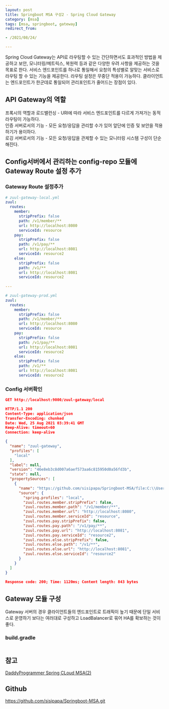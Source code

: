 ```yaml
---
layout: post
title: Springboot MSA 구성2 - Spring Cloud Gateway
category: [msa]
tags: [msa, springboot, gateway]
redirect_from:

- /2021/08/24/

---
```


Spring Cloud Gateway는 API로 라우팅할 수 있는 간단하면서도 효과적인 방법을 제공하고 보안, 모니터링/메트릭스, 복원력 등과 같은 다양한 우려 사항을 제공하는 것을 목표로 한다. 서비스 엔드포인트를 하나로 통일해서 요청의 특성별로 알맞는 서비스로 라우팅 할 수 있는 기능을 제공한다. 라우팅 설정은 무중단 적용이 가능하다. 클라이언트는 엔드포인트가 한군데로 통일되어 관리포인트가 줄어드는 장점이 있다.  

## API Gateway의 역할
프록시의 역할과 로드밸런싱 - URI에 따라 서비스 엔드포인트를 다르게 가져가는 동적 라우팅이 가능하다.  
인증 서버로서의 기능 - 모든 요청/응답을 관리할 수가 있어 앞단에 인증 및 보안을 적용하기가 용이하다.  
로깅 서버로서의 기능 - 모든 요청/응답을 관제할 수 있는 모니터링 시스템 구성이 단순해진다.  

## Config서버에서 관리하는 config-repo 모듈에 Gateway Route 설정 추가  

### Gateway Route 설정추가  
```yaml
# zuul-gateway-local.yml
zuul:
  routes:
    member:
      stripPrefix: false
      path: /v1/member/**
      url: http://localhost:8080
      serviceId: resource
    pay:
      stripPrefix: false
      path: /v1/pay/**
      url: http://localhost:8081
      serviceId: resource2
    else:
      stripPrefix: false
      path: /v1/**
      url: http://localhost:8081
      serviceId: resource2
      
--- 

# zuul-gateway-prod.yml
zuul:
  routes:
    member:
      stripPrefix: false
      path: /v1/member/**
      url: http://localhost:8080
      serviceId: resource
    pay:
      stripPrefix: false
      path: /v1/pay/**
      url: http://localhost:8081
      serviceId: resource2
    else:
      stripPrefix: false
      path: /v1/**
      url: http://localhost:8081
      serviceId: resource2
```   

### Config 서버확인  
```json
GET http://localhost:9000/zuul-gateway/local

HTTP/1.1 200 
Content-Type: application/json
Transfer-Encoding: chunked
Date: Wed, 25 Aug 2021 03:39:41 GMT
Keep-Alive: timeout=60
Connection: keep-alive

{
  "name": "zuul-gateway",
  "profiles": [
    "local"
  ],
  "label": null,
  "version": "46e8eb3c8d007a6aef573aa6c815950d0a56fd3b",
  "state": null,
  "propertySources": [
    {
      "name": "https://github.com/sisipapa/Springboot-MSA/file:C:\\Users\\user\\AppData\\Local\\Temp\\config-repo-10700435317011410158\\config-repo\\local\\zuul-gateway-local.yml",
      "source": {
        "spring.profiles": "local",
        "zuul.routes.member.stripPrefix": false,
        "zuul.routes.member.path": "/v1/member/**",
        "zuul.routes.member.url": "http://localhost:8080",
        "zuul.routes.member.serviceId": "resource",
        "zuul.routes.pay.stripPrefix": false,
        "zuul.routes.pay.path": "/v1/pay/**",
        "zuul.routes.pay.url": "http://localhost:8081",
        "zuul.routes.pay.serviceId": "resource2",
        "zuul.routes.else.stripPrefix": false,
        "zuul.routes.else.path": "/v1/**",
        "zuul.routes.else.url": "http://localhost:8081",
        "zuul.routes.else.serviceId": "resource2"
      }
    }
  ]
}

Response code: 200; Time: 1120ms; Content length: 843 bytes
```  
## Gateway 모듈 구성  
Gateway 서버의 경우 클라이언트들의 엔드포인트로 트래픽이 높기 때문에 단일 서비스로 운영하기 보다는 여러대로 구성하고 LoadBalancer로 묶어 HA를 확보하는 것이 좋다.  
### build.gradle  
```properties

```  











## 참고
[DaddyProgrammer Spring CLoud MSA(2)](https://daddyprogrammer.org/post/4401/spring-cloud-msa-gateway-routing-by-netflix-zuul/)  

## Github
<https://github.com/sisipapa/Springboot-MSA.git>